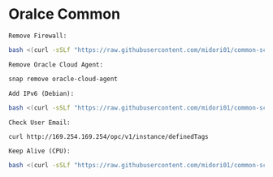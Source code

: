 # Oralce Common
`Remove Firewall:`
```bash
bash <(curl -sSLf "https://raw.githubusercontent.com/midori01/common-scripts/main/oracle/firewall.sh")
```
`Remove Oracle Cloud Agent:`
```bash
snap remove oracle-cloud-agent
```
`Add IPv6 (Debian):`
```bash
bash <(curl -sSLf "https://raw.githubusercontent.com/midori01/common-scripts/main/oracle/ipv6.sh")
```
`Check User Email:`
```bash
curl http://169.254.169.254/opc/v1/instance/definedTags
```
`Keep Alive (CPU):`
```bash
bash <(curl -sSLf "https://raw.githubusercontent.com/midori01/common-scripts/main/oracle/keepalive.sh")
```
